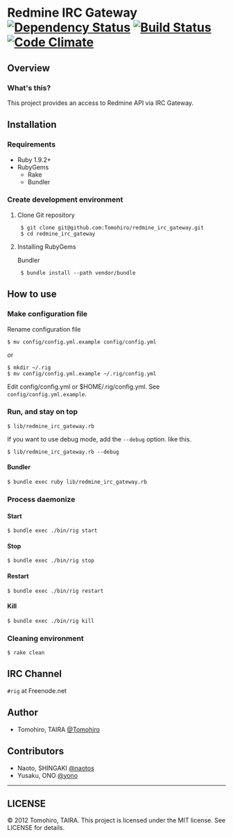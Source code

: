 Redmine IRC Gateway [![Dependency Status](https://gemnasium.com/Tomohiro/redmine_irc_gateway.png)](https://gemnasium.com/Tomohiro/redmine_irc_gateway) [![Build Status](https://secure.travis-ci.org/Tomohiro/redmine_irc_gateway.png)](https://secure.travis-ci.org/Tomohiro/redmine_irc_gateway) [![Code Climate](https://codeclimate.com/badge.png)](https://codeclimate.com/github/Tomohiro/redmine_irc_gateway)
================================================================================


Overview
-------------------------------------------------------------------------------

### What's this?

This project provides an access to Redmine API via IRC Gateway.


Installation
-------------------------------------------------------------------------------

### Requirements

- Ruby 1.9.2+
- RubyGems
    - Rake
    - Bundler


### Create development environment

1. Clone Git repository

        $ git clone git@github.com:Tomohiro/redmine_irc_gateway.git
        $ cd redmine_irc_gateway

2. Installing RubyGems

    Bundler

        $ bundle install --path vendor/bundle



How to use
-------------------------------------------------------------------------------

### Make configuration file

Rename configuration file

    $ mv config/config.yml.example config/config.yml

or

    $ mkdir ~/.rig
    $ mv config/config.yml.example ~/.rig/config.yml

Edit config/config.yml or $HOME/.rig/config.yml. See `config/config.yml.example`.


### Run, and stay on top

    $ lib/redmine_irc_gateway.rb

If you want to use debug mode, add the `--debug` option. like this.

    $ lib/redmine_irc_gateway.rb --debug

#### Bundler

    $ bundle exec ruby lib/redmine_irc_gateway.rb


### Process daemonize

#### Start

    $ bundle exec ./bin/rig start

#### Stop

    $ bundle exec ./bin/rig stop

#### Restart

    $ bundle exec ./bin/rig restart

#### Kill

    $ bundle exec ./bin/rig kill

### Cleaning environment

    $ rake clean


IRC Channel
-------------------------------------------------------------------------------

`#rig` at Freenode.net


Author
-------------------------------------------------------------------------------

- Tomohiro, TAIRA [@Tomohiro](http://twitter.com/Tomohiro)


Contributors
-------------------------------------------------------------------------------

- Naoto, SHINGAKI [@naotos](http://twitter.com/naotos)
- Yusaku, ONO [@yono](http://twitter.com/yono)



---

LICENSE
--------------------------------------------------------------------------------

&copy; 2012 Tomohiro, TAIRA.
This project is licensed under the MIT license.
See LICENSE for details.
